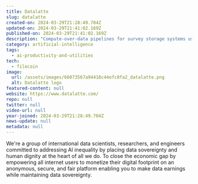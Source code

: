 ```yaml
---
title: Datalatte
slug: datalatte
created-on: 2024-03-29T21:28:49.704Z
updated-on: 2024-03-29T21:41:02.169Z
published-on: 2024-03-29T21:41:02.169Z
description: "Compute-over-data pipelines for survey storage systems using knowledge graphs"
category: artificial-intelligence
tags:
  - ai-productivity-and-utilities
tech:
  - filecoin
image:
  url: /assets/images/66073567a94418c44efc8fa2_datalatte.png
  alt: Datalatte logo
featured-content: null
website: https://www.datalatte.com/
repo: null
twitter: null
video-url: null
year-joined: 2024-03-29T21:28:49.704Z
news-update: null
metadata: null
---
```


We're a group of international data scientists, researchers, and engineers committed to addressing AI inequality by placing data sovereignty and human dignity at the heart of all we do. To close the economic gap by empowering all internet users to monetize their digital footprint on an anonymous, secure, and fair platform enabling you to make data earnings while maintaining data sovereignty.
